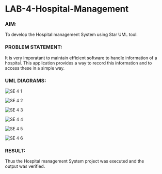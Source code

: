 # LAB-4-Hospital-Management
### AIM:
To develop the Hospital management System using Star UML tool.
### PROBLEM STATEMENT:
It is very imporatant to maintain efficient software to handle information of a hospital.
This application provides a way to record this information and to access these in a simple way.

### UML DIAGRAMS:

![SE 4 1](https://github.com/maha712/LAB-4-Hospital-Management/assets/121156360/e6ba6b32-ed30-46c1-9ef1-77eebf96a818)

![SE 4 2](https://github.com/maha712/LAB-4-Hospital-Management/assets/121156360/449fd57e-321e-4be4-8bfe-25f41beb034f)

![SE 4 3](https://github.com/maha712/LAB-4-Hospital-Management/assets/121156360/24f7a821-18e8-453d-addc-c800c7c16e84)

![SE 4 4](https://github.com/maha712/LAB-4-Hospital-Management/assets/121156360/81a4280b-baca-4382-b598-0d7c5972dcb0)

![SE 4 5](https://github.com/maha712/LAB-4-Hospital-Management/assets/121156360/ac2246ed-8a70-4549-8ec2-9378a669c177)

![SE 4 6](https://github.com/maha712/LAB-4-Hospital-Management/assets/121156360/37586b23-ce7d-4f92-8464-a700c3975a3a)


### RESULT:
Thus the Hospital management System project was executed and the output was verified.
